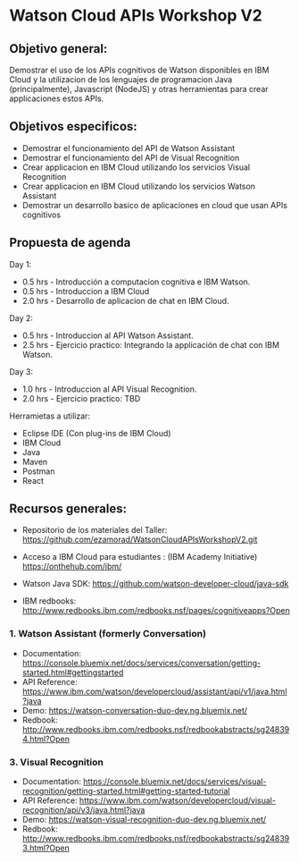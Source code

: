 # Watson Cloud APIs Workshop V2


## Objetivo general:
Demostrar el uso de los APIs cognitivos de Watson disponibles en IBM Cloud y la utilizacion de los lenguajes de programacion Java (principalmente), Javascript (NodeJS) y otras herramientas para crear applicaciones estos APIs.

## Objetivos especificos:
  - Demostrar el funcionamiento del API de Watson Assistant
  - Demostrar el funcionamiento del API de Visual Recognition
  - Crear applicacion en IBM Cloud utilizando los servicios Visual Recognition
  - Crear applicacion en IBM Cloud utilizando los servicios Watson Assistant
  - Demostrar un desarrollo basico de aplicaciones en cloud que usan APIs cognitivos 


## Propuesta de agenda

Day 1:
  - 0.5 hrs - Introducción a computacion cognitiva e IBM Watson.
  - 0.5 hrs - Introduccion a IBM Cloud
  - 2.0 hrs - Desarrollo de aplicacion de chat en IBM Cloud.

Day 2:
  - 0.5 hrs - Introduccion al API Watson Assistant.
  - 2.5 hrs - Ejercicio practico: Integrando la applicación de chat con IBM Watson.

Day 3:
  - 1.0 hrs - Introduccion al API Visual Recognition.
  - 2.0 hrs - Ejercicio practico: TBD

Herramietas a utilizar:
- Eclipse IDE (Con plug-ins de IBM Cloud)
- IBM Cloud
- Java
- Maven
- Postman
- React


## Recursos generales:

- Repositorio de los materiales del Taller: https://github.com/ezamorad/WatsonCloudAPIsWorkshopV2.git

- Acceso a IBM Cloud para estudiantes : (IBM Academy Initiative) https://onthehub.com/ibm/

- Watson Java SDK: https://github.com/watson-developer-cloud/java-sdk 

- IBM redbooks: http://www.redbooks.ibm.com/redbooks.nsf/pages/cognitiveapps?Open



### 1. Watson Assistant (formerly Conversation)
- Documentation: https://console.bluemix.net/docs/services/conversation/getting-started.html#gettingstarted
- API Reference: https://www.ibm.com/watson/developercloud/assistant/api/v1/java.html?java
- Demo: https://watson-conversation-duo-dev.ng.bluemix.net/
- Redbook: http://www.redbooks.ibm.com/redbooks.nsf/redbookabstracts/sg248394.html?Open

### 3. Visual Recognition
- Documentation: https://console.bluemix.net/docs/services/visual-recognition/getting-started.html#getting-started-tutorial
- API Reference: https://www.ibm.com/watson/developercloud/visual-recognition/api/v3/java.html?java
- Demo: https://watson-visual-recognition-duo-dev.ng.bluemix.net/
- Redbook: http://www.redbooks.ibm.com/redbooks.nsf/redbookabstracts/sg248393.html?Open
